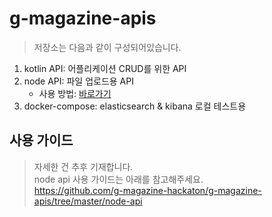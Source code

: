# g-magazine-apis
> 저장소는 다음과 같이 구성되어있습니다.  

1. kotlin API: 어플리케이션 CRUD를 위한 API
2. node API: 파일 업로드용 API
   * 사용 방법: 
[바로가기](https://github.com/g-magazine-hackaton/g-magazine-apis/tree/master/node-api)
3. docker-compose: elasticsearch & kibana 로컬 
테스트용


## 사용 가이드
> 자세한 건 추후 기재합니다.  
node api 사용 가이드는 아래를 참고해주세요.  
https://github.com/g-magazine-hackaton/g-magazine-apis/tree/master/node-api
